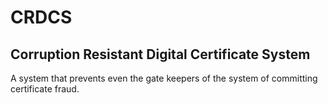 # CRDCS

## Corruption Resistant Digital Certificate System

A system that prevents even the gate keepers of the system of committing certificate fraud.
